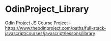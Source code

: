 # OdinProject_Library
Odin Project JS Course Project - https://www.theodinproject.com/paths/full-stack-javascript/courses/javascript/lessons/library
